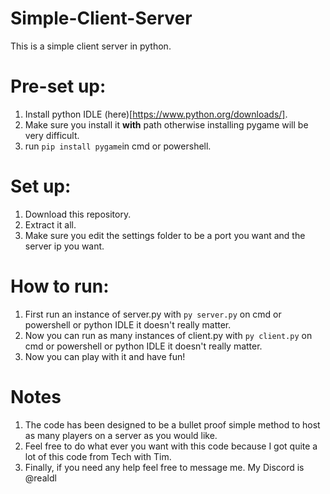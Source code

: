 # Simple-Client-Server
This is a simple client server in python. 

# Pre-set up:
1. Install python IDLE (here)[https://www.python.org/downloads/].
2. Make sure you install it **with** path otherwise installing pygame will be very difficult.
3. run `pip install pygame`in cmd or powershell.

# Set up:
1. Download this repository.
2. Extract it all.
3. Make sure you edit the settings folder to be a port you want and the server ip you want.

# How to run:
1. First run an instance of server.py with `py server.py` on cmd or powershell or python IDLE it doesn't really matter.
2. Now you can run as many instances of client.py with `py client.py` on cmd or powershell or python IDLE it doesn't really matter.
3. Now you can play with it and have fun!

# Notes
1. The code has been designed to be a bullet proof simple method to host as many players on a server as you would like.
2. Feel free to do what ever you want with this code because I got quite a lot of this code from Tech with Tim.
3. Finally, if you need any help feel free to message me. My Discord is @realdl
